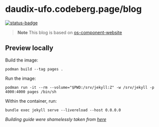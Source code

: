 # daudix-ufo.codeberg.page/blog

[![status-badge](https://ci.codeberg.org/api/badges/12428/status.svg)](https://ci.codeberg.org/repos/12428)

> **Note**
> This blog is based on [os-component-website](https://github.com/jimmac/os-component-website)

## Preview locally

Build the image:

```shell
podman build --tag pages .
```

Run the image:

```shell
podman run -it --rm --volume="$PWD:/srv/jekyll:Z" -w /srv/jekyll -p 4000:4000 pages /bin/sh
```

Within the container, run:

```shell
bundle exec jekyll serve --livereload --host 0.0.0.0
```

_Building guide were shamelessly taken from [here](https://talk.jekyllrb.com/t/local-testing-of-existing-github-jekyll-site/7459/4)_
